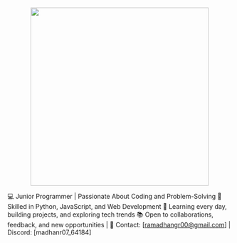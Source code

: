 ###

<div align="center">
  <img height="400" src="https://i.pinimg.com/originals/40/ab/84/40ab8469396d0e76483b56812aad6c84.gif"  />
</div>



💻 Junior Programmer | Passionate About Coding and Problem-Solving
🌟 Skilled in Python, JavaScript, and Web Development
🚀 Learning every day, building projects, and exploring tech trends
📚 Open to collaborations, feedback, and new opportunities
| 💌 Contact: [ramadhangr00@gmail.com] | Discord: [madhanr07_64184]

<!---
Ramadhan930/Ramadhan930 is a ✨ special ✨ repository because its `README.md` (this file) appears on your GitHub profile.
You can click the Preview link to take a look at your changes.
--->
